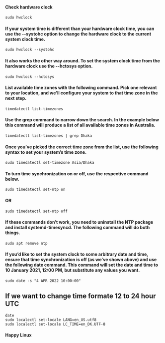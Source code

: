 
#### Check hardware clock
    sudo hwclock


#### If your system time is different than your hardware clock time, you can use the --systohc option to change the hardware clock to the current system clock time.
    sudo hwclock --systohc
    
#### It also works the other way around. To set the system clock time from the hardware clock use the --hctosys option.
    sudo hwclock --hctosys
    
#### List available time zones with the following command. Pick one relevant to your location, and we’ll configure your system to that time zone in the next step.
    timedatectl list-timezones
    
#### Use the grep command to narrow down the search. In the example below this command will produce a list of all available time zones in Australia.
    timedatectl list-timezones | grep Dhaka
    
#### Once you’ve picked the correct time zone from the list, use the following syntax to set your system’s time zone.
    sudo timedatectl set-timezone Asia/Dhaka
    
#### To turn time synchronization on or off, use the respective command below.
    sudo timedatectl set-ntp on
#### OR
    sudo timedatectl set-ntp off
    
#### If these commands don’t work, you need to uninstall the NTP package and install systemd-timesyncd. The following command will do both things.
    sudo apt remove ntp
    
#### If you’d like to set the system clock to some arbitrary date and time, ensure that time synchronization is off (as we’ve shown above) and use the following date command. This command will set the date and time to 10 January 2021, 12:00 PM, but substitute any values you want.
    sudo date -s "4 APR 2022 10:00:00"
    
## If we want to change time formate 12 to 24 hour UTC
    date
    sudo localectl set-locale LANG=en_US.utf8
    sudo localectl set-locale LC_TIME=en_DK.UTF-8
    
#### Happy Linux
